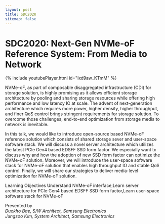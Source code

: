 ```yaml
---
layout: post
title: SDC2020
sitemap: false
---
```


# SDC2020: Next-Gen NVMe-oF Reference System: From Media to Network

{% include youtubePlayer.html id="Ixd9aw_KTmM" %}<br>

NVMe-oF, as part of composable disaggregated infrastructure (CDI) for storage solution, is highly promising as it allows efficient storage architecture by pooling and sharing storage resources while offering high performance and low latency IO at scale. The advent of next-generation architecture which requires more power, higher density, higher throughput, and finer QoS control brings stringent requirements for storage solution. To overcome those challenges, end-to-end optimization from storage media to network is inevitable.

In this talk, we would like to introduce open-source based NVMe-oF reference solution which consists of shared storage sever and user-space software stack. We will discuss a novel server architecture which utilizes the latest PCIe Gen4 based EDSFF SSD form factor. We especially want to discuss why and how the adoption of new SSD form factor can optimize the NVMe-oF solution. Moreover, we will introduce the user-space software stack for NVMe-oF solution that enables high throughput IO and stable QoS control. Finally, we will share our strategies to deliver media-level optimization for NVMe-oF solution.

Learning Objectives
Understand NVMe-oF interface,Learn server architecture for PCIe Gen4 based EDSFF SSD form factor,Learn user-space software stack for NVMe-oF

Presented by <br>
*Duckho Bae, S/W Architect, Samsung Electronics* <br>
*Jungsoo Kim, System Architect, Samsung Electronics*
